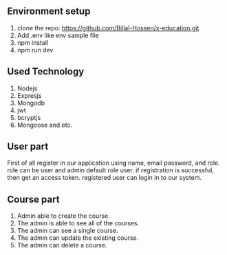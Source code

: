 ## Environment setup
1. clone the repo: https://github.com/Billal-Hossen/x-education.git
2. Add .env like env sample file
3. npm install
4. npm run dev

## Used Technology
1. Nodejs
2. Expresjs
3. Mongodb
4. jwt
5. bcryptjs
6. Mongoose and etc.

## User part
First of all register in our application using name, email password, and role. role can be user and admin default  role user. if registration is successful, then get an access token. registered user can login in to our system.

## Course part
1. Admin able to create the course.
2. The admin is able to see all of the courses.
3. The admin can see a single course.
4. The admin can update the existing course.
5. The admin can delete a course.
